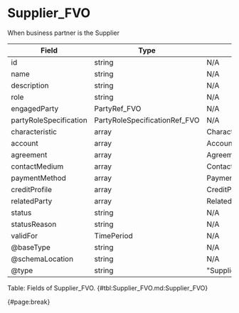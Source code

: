 <!--
    ATTENTION: This file was generated via gradle!
               Do NOT manually edit this file! Any such changes will be overwritten!
-->

# Supplier_FVO

When business partner is the Supplier 

| Field | Type | Format | Required |
| ------- | ------- | ------- | --- |
| id | string | N/A | No |
| name | string | N/A | Yes |
| description | string | N/A | No |
| role | string | N/A | No |
| engagedParty | PartyRef_FVO | N/A | Yes |
| partyRoleSpecification | PartyRoleSpecificationRef_FVO | N/A | No |
| characteristic | array | Characteristic_FVO | No |
| account | array | AccountRef_FVO | No |
| agreement | array | AgreementRef_FVO | No |
| contactMedium | array | ContactMedium_FVO | No |
| paymentMethod | array | PaymentMethodRef_FVO | No |
| creditProfile | array | CreditProfile_FVO | No |
| relatedParty | array | RelatedPartyOrPartyRole_FVO | No |
| status | string | N/A | No |
| statusReason | string | N/A | No |
| validFor | TimePeriod | N/A | No |
| @baseType | string | N/A | No |
| @schemaLocation | string | N/A | No |
| @type | string | "Supplier" | Yes |

Table: Fields of Supplier_FVO. {#tbl:Supplier_FVO.md:Supplier_FVO}

{#page:break}
